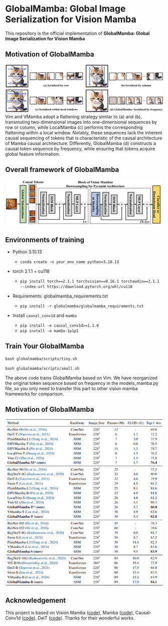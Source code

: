 # GlobalMamba: Global Image Serialization for Vision Mamba

This repository is the official implementation of **GlobalMamba: Global Image Serialization for Vision Mamba**

## Motivation of GlobalMamba

![Alt text](./motivation.png)
Vim and VMamba adopt a flattening strategy similar to (a) and (b), transmuting two-dimensional  images into one-dimensional sequences by row or column, while LocalMamba (c) performs the corresponding flattening within a local window. Notably, these sequences lack the inherent causal sequencing of tokens that is characteristic of the causal architecture of Mamba causal architecture. Differently, GlobalMamba (d) constructs a causal token sequence by frequency, while ensuring that tokens acquire global feature information.

## Overall framework of GlobalMamba

![Alt text](./framework.png)

## Environments of training

- Python 3.10.13

  - `conda create -n your_env_name python=3.10.13`

- torch 2.1.1 + cu118
  - `pip install torch==2.1.1 torchvision==0.16.1 torchaudio==2.1.1 --index-url https://download.pytorch.org/whl/cu118`

- Requirements: globalmamba_requirements.txt
  - `pip install -r globalmamba/globalmamba_requirements.txt`

- Install ``causal_conv1d`` and ``mamba``
  - `pip install -e causal_conv1d>=1.1.0`
  - `pip install -e mamba-1p1p1`

## Train Your GlobalMamba

`bash globalmamba/scripts/tiny.sh`

`bash globalmamba/scripts/small.sh`

The above code trains GlobalMamba based on Vim. We have reorganized the original token sequence based on frequency in the models_mamba.py file, so you only need to transfer this part to other vision mamba frameworks for comparison.

## Motivation of GlobalMamba

![Alt text](./result.png)

## Acknowledgement 
This project is based on Vision Mamba ([code](https://github.com/hustvl/Vim/tree/main)), Mamba ([code](https://github.com/state-spaces/mamba)), Causal-Conv1d ([code](https://github.com/Dao-AILab/causal-conv1d)), DeiT ([code](https://github.com/facebookresearch/deit)). Thanks for their wonderful works.
